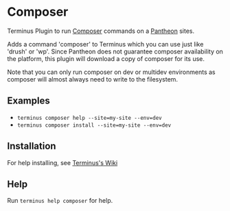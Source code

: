 # Composer

Terminus Plugin to run [Composer](https://getcomposer.org) commands on a [Pantheon](https://www.pantheon.io) sites.

Adds a command 'composer' to Terminus which you can use just like 'drush' or 'wp'.  Since Pantheon does not guarantee composer availability on the platform, this plugin will download a copy of composer for its use.

Note that you can only run composer on dev or multidev environments as composer will almost always need to write to the filesystem.

## Examples
* `terminus composer help --site=my-site --env=dev`
* `terminus composer install --site=my-site --env=dev`


## Installation
For help installing, see [Terminus's Wiki](https://github.com/pantheon-systems/terminus/wiki/Plugins)

## Help
Run `terminus help composer` for help.
